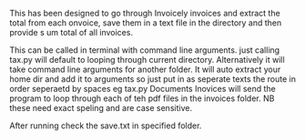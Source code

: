 This has been designed to go through Invoicely invoices and extract the total from each onvoice, save them in a text file in the directory and then provide s um total of all invoices.

This can be called in terminal with command line arguments. just calling tax.py will default to looping through current directory. Alternatively it will take command line arguments for another folder. It will auto extract your home dir and add it to arguments so just put in as seperate texts the route in order seperaetd by spaces eg tax.py Documents Inovices
will send the program to loop through each of teh pdf files in the invoices folder. NB these need exact speling and are case sensitive.

After running check the save.txt in specified folder.
